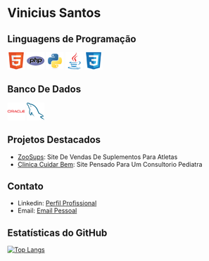 # Vinicius Santos

## Linguagens de Programação
<p align="left">
  <img src="https://raw.githubusercontent.com/devicons/devicon/master/icons/html5/html5-original.svg" alt="HTML" width="40" height="40"/>
  <img src="https://raw.githubusercontent.com/devicons/devicon/master/icons/php/php-original.svg" alt="PHP" width="40" height="40"/>
  <img src="https://raw.githubusercontent.com/devicons/devicon/master/icons/python/python-original.svg" alt="Python" width="40" height="40"/>
  <img src="https://raw.githubusercontent.com/devicons/devicon/master/icons/java/java-original.svg" alt="Java" width="40" height="40"/>
  <img src="https://raw.githubusercontent.com/devicons/devicon/master/icons/css3/css3-original.svg" alt="CSS" width="40" height="40"/>

</p>

## Banco De Dados
<p align="left">
  <img src="https://raw.githubusercontent.com/devicons/devicon/master/icons/oracle/oracle-original.svg" alt="Oracle" width="40" height="40"/>
  <img src="https://raw.githubusercontent.com/devicons/devicon/master/icons/mysql/mysql-original.svg" alt="MySQL" width="40" height="40"/>
  <!-- Adicione mais logos conforme necessário -->
</p>

## Projetos Destacados
- [ZooSups](https://github.com/yZero19/ZooSups2): Site De Vendas De Suplementos Para Atletas
- [Clinica Cuidar Bem](https://github.com/yZero19/cuidar-bem): Site Pensado Para Um Consultorio Pediatra


## Contato
- Linkedin: [ Perfil Profissional ](https://www.linkedin.com/in/vinicius-santos-1aabb1197/)
- Email: [ Email Pessoal ](vinicius.santos110vs@gmail.com)

## Estatísticas do GitHub
<div style="width: 200px;">
<a href="https://github.com/yZero19/github-readme-stats">
  <img src="https://github-readme-stats.vercel.app/api/top-langs/?username=yZero19&langs_count=8" alt="Top Langs" />
</a>
</div>
